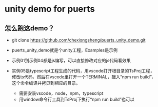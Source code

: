 # unity demo for puerts

## 怎么跑这demo？

* git clone https://github.com/chexiongsheng/puerts_unity_demo.git 

* puerts_unity_demo就是个unity工程，Examples是示例

* 示例01到示例04都是js编写，可以直接修改对应的js代码看效果

* 实例05是typescript工程生成的代码，用vscode打开根目录的TsProj工程，修改ts代码，然后在vscode里打开一个TERMINAL，敲入“npm run build”，这个命令编译并拷贝到相应的目录。
    - 需要安装vscode，node，npm，typescript
    - 用window命令行工具到TsProj下执行“npm run build”也可以